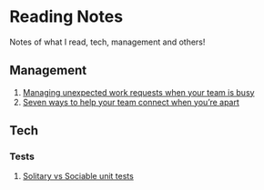 # Reading Notes
Notes of what I read, tech, management and others!

## Management
1. [Managing unexpected work requests when your team is busy](management/managing-unexpected-work-requests.md)
2. [Seven ways to help your team connect when you’re apart](management/ways-to-connect-while-remote.md)

## Tech
### Tests
1. [Solitary vs Sociable unit tests](tech/test/sociable-solitary-unit-test.md)
